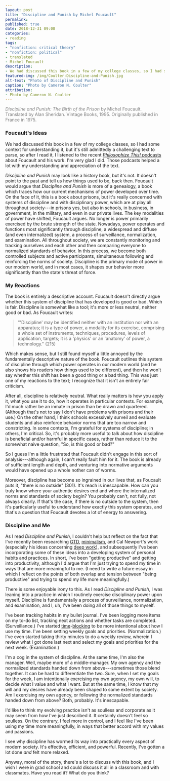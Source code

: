 ```yaml
---
layout: post
title: "Discipline and Punish by Michel Foucault"
permalink:
published: true
date: 2018-12-31 09:00
categories:
- reading
tags:
- "nonfiction: critical theory"
- "nonfiction: political"
- translated
- Michel Foucault
description:
- We had discussed this book in a few of my college classes, so I had some context for understanding it, but it's still admittedly a challenging text to parse, so after I read it, I listened to the recent Philosophize This! podcasts about Foucault and his work. I'm very glad I did. Those podcasts helped a lot with my understanding and appreciation of the text.
featured-img: /img/Coulter-Discipline-and-Punish.jpg
alt-text: "Photo of Discipline and Punish"
caption: "Photo by Cameron N. Coulter"
attribution:
- Photo by Cameron N. Coulter
---
```


<p style="color: gray;"><em>Discipline and Punish: The Birth of the Prison</em> by Michel Foucault. Translated by Alan Sheridan. Vintage Books, 1995. Originally published in France in 1975.</p>

### Foucault's Ideas

We had discussed this book in a few of my college classes, so I had some context for understanding it, but it's still admittedly a challenging text to parse, so after I read it, I listened to the recent [*Philosophize This!* podcasts](http://philosophizethis.org/michel-foucault-pt-1/) about Foucault and his work. I'm very glad I did. Those podcasts helped a lot with my understanding and appreciation of the text.

*Discipline and Punish* may look like a history book, but it's not. It doesn't point to the past and tell us how things used to be, back then. Foucault would argue that *Discipline and Punish* is more of a genealogy, a book which traces how our current mechanisms of power developed over time. On the face of it, this is a book about prisons, but it's really concerned with systems of discipline and with disciplinary power, which are at play all throughout society---in prisons yes, but also in schools, in business, in government, in the military, and even in our private lives. The key modalities of power have shifted, Foucault argues. No longer is power primarily exercised by the brute strength of the state. Nowadays, power operates and functions most significantly through discipline, a widespread and diffuse (and even internalized) system, a process of surveillance, normalization, and examination. All throughout society, we are constantly monitoring and tracking ourselves and each other and then comparing everyone to normalized standards of behavior. In this process, we become both controlled subjects and active participants, simultaneous following and reinforcing the norms of society. Discipline is the primary mode of power in our modern world, and in most cases, it shapes our behavior more significantly than the state's threat of force.

### My Reactions

The book is entirely a descriptive account. Foucault doesn't directly argue whether this system of discipline that has developed is good or bad. Which is fair. Discipline is somewhat like a tool; it's more or less neutral, neither good or bad. As Foucault writes:

> "'Discipline' may be identified neither with an institution nor with an apparatus; it is a type of power, a modality for its exercise, comprising a whole set of instruments, techniques, procedures, levels of application, targets; it is a 'physics' or an 'anatomy' of power, a technology." (215)

Which makes sense, but I still found myself a little annoyed by the fundamentally descriptive nature of the book. Foucault outlines this system of discipline through which power operates in our modern world (and he also shows his readers how things used to be different), and then he won't say whether this shift has been a good thing or a bad thing. This was just one of my reactions to the text; I recognize that it isn't an entirely fair criticism.

After all, discipline is relatively neutral. What really matters is how you apply it, what you use it to do, how it operates in particular contexts. For example, I'd much rather be an inmate in prison than be drawn and quartered. (Although that's not to say I don't have problems with prisons and their use.) On the other hand, I think schools excessively surveil and evaluate students and also reinforce behavior norms that are too narrow and constricting. In some contexts, I'm grateful for systems of discipline; in others, I'm critical. So, it's probably more useful to talk about how discipline is beneficial and/or harmful in specific cases, rather than reduce it to the somewhat naive question, "So, is this good or bad?"

So I guess I'm a little frustrated that Foucault didn't engage in this sort of analysis---although again, I can't really fault him for it. The book is already of sufficient length and depth, and venturing into normative arguments would have opened up a whole nother can of worms.

Moreover, discipline has become so ingrained in our lives that, as Foucault puts it, "there is no outside" (301). It's reach is inescapable. How can you truly know where your authentic desires end and where the internalized norms and standards of society begin? You probably can't, not fully, not always clearly. If that's the case, if there is no outside to the system, then it's particularly useful to understand how exactly this system operates, and that's a question that Foucault devotes a lot of energy to answering.

### Discipline and Me

As I read *Discipline and Punish*, I couldn't help but reflect on the fact that I've recently been researching [GTD](https://en.wikipedia.org/wiki/Getting_Things_Done), [minimalism](http://calnewport.com/blog/2016/12/18/on-digital-minimalism/), and Cal Newport's work (especially his ideas concerning [deep work](http://calnewport.com/about/#ideas)), and subsequently I've been incorporating some of these ideas into a developing system of personal habits and practices. In short, I've been "getting productive" and getting into productivity, although I'd argue that I'm just trying to spend my time in ways that are more meaningful to me. (I need to write a future essay in which I reflect on the points of both overlap and tension between "being productive" and trying to spend my life more meaningfully.)

There is some enjoyable irony to this. As I read *Discipline and Punish*, I was leaning into a practice in which I routinely exercise disciplinary power upon myself. Discipline is fundamentally a process of surveillance, normalization, and examination, and I, uh, I've been doing all of those things to myself.

I've been tracking habits in my bullet journal. I've been logging more items on my to-do list, tracking next actions and whether tasks are completed. (Surveillance.) I've started [time](http://calnewport.com/blog/2007/12/03/monday-master-class-dont-plan-your-day-with-a-to-do-list/)-[blocking](http://calnewport.com/blog/2013/12/21/deep-habits-the-importance-of-planning-every-minute-of-your-work-day/) to be more intentional about how I use my time. I've been setting weekly goals and priorities. (Normalization.) I've even started taking thirty minutes to do a weekly review, wherein I review what I got done last next and select my goals and priorities for the next week. (Examination.)

I'm a cog in the system of discipline. At the same time, I'm also the manager. Well, maybe more of a middle-manager. My own agency and the normalized standards handed down from above---sometimes those blend together. It can be hard to differentiate the two. Sure, when I set my goals for the week, I am intentionally exercising my own agency, my own will, to decide what I value and what I want. But at the same time, I know that my will and my desires have already been shaped to some extent by society. Am I exercising my own agency, or following the normalized standards handed down from above? Both, probably. It's inescapable.

I'd like to think my evolving practice isn't as soulless and corporate as it may seem from how I've just described it. It certainly doesn't feel so soulless. On the contrary, I feel more in control, and I feel like I've been using my time more meaningfully, in ways that better accord with my values and passions.

I see why discipline has wormed its way into practically every aspect of modern society. It's effective, efficient, and powerful. Recently, I've gotten a lot done *and* felt more relaxed.

Anyway, moral of the story, there's a lot to discuss with this book, and I wish I were in grad school and could discuss it all in a classroom and with classmates. Have you read it? What do you think?

